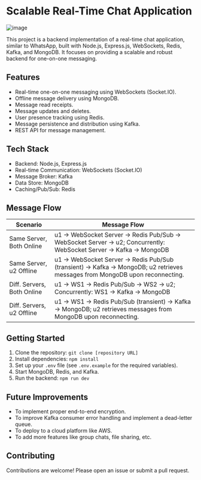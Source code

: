 # Scalable Real-Time Chat Application
![image](https://github.com/user-attachments/assets/fce61614-b1db-4a01-81c7-95983c78b100)



This project is a backend implementation of a real-time chat application, similar to WhatsApp, built with Node.js, Express.js, WebSockets, Redis, Kafka, and MongoDB. It focuses on providing a scalable and robust backend for one-on-one messaging.

## Features

*   Real-time one-on-one messaging using WebSockets (Socket.IO).
*   Offline message delivery using MongoDB.
*   Message read receipts.
*   Message updates and deletes.
*   User presence tracking using Redis.
*   Message persistence and distribution using Kafka.
*   REST API for message management.

## Tech Stack

*   Backend: Node.js, Express.js
*   Real-time Communication: WebSockets (Socket.IO)
*   Message Broker: Kafka
*   Data Store: MongoDB
*   Caching/Pub/Sub: Redis

## Message Flow

| Scenario              | Message Flow                                                                                                                                                                                                                                                               |
| --------------------- | -------------------------------------------------------------------------------------------------------------------------------------------------------------------------------------------------------------------------------------------------------------------------- |
| Same Server, Both Online | u1 -> WebSocket Server -> Redis Pub/Sub -> WebSocket Server -> u2; Concurrently: WebSocket Server -> Kafka -> MongoDB                                                                                                                                                           |
| Same Server, u2 Offline | u1 -> WebSocket Server -> Redis Pub/Sub (transient) -> Kafka -> MongoDB; u2 retrieves messages from MongoDB upon reconnecting.                                                                                                                                               |
| Diff. Servers, Both Online | u1 -> WS1 -> Redis Pub/Sub -> WS2 -> u2; Concurrently: WS1 -> Kafka -> MongoDB                                                                                                                                                                                                    |
| Diff. Servers, u2 Offline | u1 -> WS1 -> Redis Pub/Sub (transient) -> Kafka -> MongoDB; u2 retrieves messages from MongoDB upon reconnecting. |

## Getting Started

1.  Clone the repository: `git clone [repository URL]`
2.  Install dependencies: `npm install`
3.  Set up your `.env` file (see `.env.example` for the required variables).
4.  Start MongoDB, Redis, and Kafka.
5.  Run the backend: `npm run dev`

## Future Improvements

*   To implement proper end-to-end encryption.
*   To improve Kafka consumer error handling and implement a dead-letter queue.
*   To deploy to a cloud platform like AWS.
*   To add more features like group chats, file sharing, etc.

## Contributing

Contributions are welcome! Please open an issue or submit a pull request.

